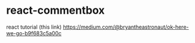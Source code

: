 # react-commentbox
react tutorial (this link) https://medium.com/@bryantheastronaut/ok-here-we-go-b9f683c5a00c
